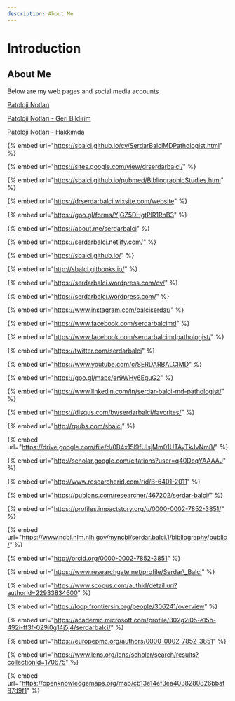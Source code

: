 ```yaml
---
description: About Me
---
```


# Introduction

## About Me

Below are my web pages and social media accounts

[Patoloji Notları](https://sites.google.com/view/patolojinotlari/)



[Patoloji Notları - Geri Bildirim](https://sites.google.com/view/patolojinotlari/geri-bildirim)



[Patoloji Notları - Hakkımda](https://sites.google.com/view/patolojinotlari/hakkimda)



{% embed url="https://sbalci.github.io/cv/SerdarBalciMDPathologist.html" %}

{% embed url="https://sites.google.com/view/drserdarbalci/" %}

{% embed url="https://sbalci.github.io/pubmed/BibliographicStudies.html" %}

{% embed url="https://drserdarbalci.wixsite.com/website" %}

{% embed url="https://goo.gl/forms/YjGZ5DHgtPlR1RnB3" %}

{% embed url="https://about.me/serdarbalci" %}

{% embed url="https://serdarbalci.netlify.com/" %}

{% embed url="https://sbalci.github.io/" %}

{% embed url="http://sbalci.gitbooks.io/" %}

{% embed url="https://serdarbalci.wordpress.com/cv/" %}

{% embed url="https://serdarbalci.wordpress.com/" %}









{% embed url="https://www.instagram.com/balciserdar/" %}





{% embed url="https://www.facebook.com/serdarbalcimd" %}



{% embed url="https://www.facebook.com/serdarbalcimdpathologist/" %}



{% embed url="https://twitter.com/serdarbalci" %}



{% embed url="https://www.youtube.com/c/SERDARBALCIMD" %}



{% embed url="https://goo.gl/maps/er9WHy6EguG2" %}



{% embed url="https://www.linkedin.com/in/serdar-balci-md-pathologist/" %}

{% embed url="https://disqus.com/by/serdarbalci/favorites/" %}

{% embed url="http://rpubs.com/sbalci" %}

{% embed url="https://drive.google.com/file/d/0B4x15l9fUIsjMm01UTAyTkJvNm8/" %}

{% embed url="http://scholar.google.com/citations?user=q40DcqYAAAAJ" %}

{% embed url="http://www.researcherid.com/rid/B-6401-2011" %}

{% embed url="https://publons.com/researcher/467202/serdar-balci/" %}

{% embed url="https://profiles.impactstory.org/u/0000-0002-7852-3851/" %}



{% embed url="https://www.ncbi.nlm.nih.gov/myncbi/serdar.balci.1/bibliography/public/" %}

{% embed url="http://orcid.org/0000-0002-7852-3851" %}

{% embed url="https://www.researchgate.net/profile/Serdar\_Balci" %}

{% embed url="https://www.scopus.com/authid/detail.uri?authorId=22933834600" %}

{% embed url="https://loop.frontiersin.org/people/306241/overview" %}

{% embed url="https://academic.microsoft.com/profile/302g2i05-e15h-492i-ff3f-029i0g14j5j4/serdarbalci/" %}



{% embed url="https://europepmc.org/authors/0000-0002-7852-3851" %}



{% embed url="https://www.lens.org/lens/scholar/search/results?collectionId=170675" %}

{% embed url="https://openknowledgemaps.org/map/cb13e14ef3ea4038280826bbaf87d9f1" %}



